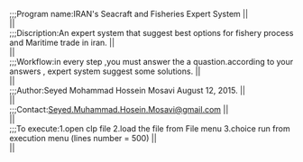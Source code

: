 ;;;Program name:IRAN's Seacraft and Fisheries Expert System                                                                   ||  
                                                                                                                              ||        
;;;Discription:An expert system that suggest best options for fishery process and Maritime trade in iran.                     ||    
                                                                                                                              ||         
;;;Workflow:in every step ,you must answer the a quastion.according to your answers , expert system suggest some solutions.   ||      
                                                                                                                              ||             
;;;Author:Seyed Mohammad Hossein Mosavi  August 12, 2015.                                                                     ||     
                                                                                                                              ||               
;;;Contact:Seyed.Muhammad.Hosein.Mosavi@gmail.com                                                                             ||    
                                                                                                                              ||       
;;;To execute:1.open clp file  2.load the file from File menu   3.choice run from execution menu   (lines number = 500)       ||          
                                                                                                                              ||  
